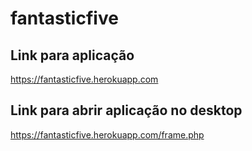 # fantasticfive

## Link para aplicação
https://fantasticfive.herokuapp.com

## Link para abrir aplicação no desktop 
https://fantasticfive.herokuapp.com/frame.php

